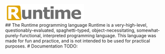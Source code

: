 <picture>
  <img alt="The Runtime programming language"
       src="Runtime logo.svg"
       width="50%">
</picture>
<br>
## The Runtime programming language
Runtime is a very-high-level, questionably-evaluated, spaghetti-typed, object-necessitating, somewhat-purely-functional, interpreted programming language.  
This language was made for fun and practice, and is not intended to be used for practical purposes.
# Documentation
TODO: